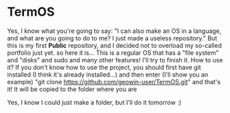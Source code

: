 # TermOS
Yes, I know what you're going to say: "I can also make an OS in a language, and what are you going to do to me? I just made a useless repository." But this is my first __Public__ repository, and I decided not to overload my so-called portfolio just yet.
so here it is... This is a regular OS that has a "file system" and "disks" and sudo and many other features! I'll try to finish it. How to use it? If you don't know how to use the project, you should first have git installed (I think it's already installed...) and then enter (I'll show you an example) "git clone https://github.com/geowin-user/TermOS.git" and that's it! It will be copied to the folder where you are


Yes, I know I could just make a folder, but I'll do it tomorrow :)
